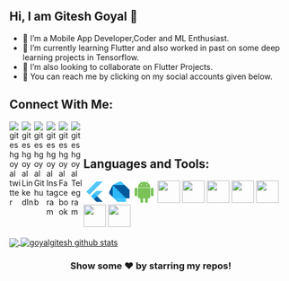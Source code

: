 ## Hi, I am Gitesh Goyal 👋


- 🔭 I’m a Mobile App Developer,Coder and ML Enthusiast. 
- 🌱 I’m currently learning Flutter and also worked in past on some deep learning projects in Tensorflow.
- 👯 I’m also looking to collaborate on Flutter Projects.
- 🤔 You can reach me by clicking on my social accounts given below.

## Connect With Me:

<a href="https://twitter.com/GiteshGoyal">
  <img align="left" alt="giteshgoyal twitter" width="22px" src="https://cdn.jsdelivr.net/npm/simple-icons@v3/icons/twitter.svg" />
</a>
<a href="https://www.linkedin.com/in/gitesh-goyal-bb25a5149/">
  <img align="left" alt="giteshgoyal LinkedIn" width="22px" src="https://cdn.jsdelivr.net/npm/simple-icons@v3/icons/linkedin.svg" />
</a>
<a href="https://github.com/goyalgitesh">
  <img align="left" alt="giteshgoyal Github" width="22px" src="https://cdn.jsdelivr.net/npm/simple-icons@v3/icons/github.svg" />
</a>
<a href="https://www.instagram.com/gitesh_goyal/">
  <img align="left" alt="giteshgoyal Instagram" width="22px" src="https://cdn.jsdelivr.net/npm/simple-icons@v3/icons/instagram.svg" />
</a>
<a href="https://www.facebook.com/profile.php?id=100008659002451">
  <img align="left" alt="giteshgoyal Facebook" width="22px" src="https://cdn.jsdelivr.net/npm/simple-icons@v3/icons/facebook.svg" />
</a>
<a href="https://t.me/gitesh_goyal">
  <img align="left" alt="giteshgoyal Telegram" width="22px" src="https://cdn.jsdelivr.net/npm/simple-icons@v3/icons/telegram.svg" />
</a>
<br/>
<br/>

## Languages and Tools:  

<code><img height="40px" width="40px" src="https://raw.githubusercontent.com/github/explore/80688e429a7d4ef2fca1e82350fe8e3517d3494d/topics/flutter/flutter.png"></code>
<code><img height="40px" width="40px" src="https://raw.githubusercontent.com/github/explore/80688e429a7d4ef2fca1e82350fe8e3517d3494d/topics/dart/dart.png"></code>
<code><img height="40px" width="40px" src="https://raw.githubusercontent.com/github/explore/80688e429a7d4ef2fca1e82350fe8e3517d3494d/topics/android/android.png"></code>
<img height="40px" width="40px" src="https://img.icons8.com/color/100/000000/c-plus-plus-logo.png"/>
<img height="40px" width="40px" src="https://img.icons8.com/color/100/000000/python.png"/>
<img height="40px" width="40px" src="https://img.icons8.com/color/100/000000/java-coffee-cup-logo.png"/>
<img height="40px" width="40px" src="https://img.icons8.com/color/100/000000/tensorflow.png"/>
<img height="40px" width="40px" src="https://img.icons8.com/color/100/000000/html-5.png"/>
<img height="40px" width="40px" src="https://img.icons8.com/color/100/000000/css3.png"/>
<img height="40px" width="40px" src="https://img.icons8.com/color/48/000000/tensorflow.png"/>

  

<a href="https://github.com/goyalgitesh">
  <img align="center" src="https://github-readme-stats.vercel.app/api/top-langs/?username=goyalgitesh&theme=dark&hide_langs_below=1" />
</a>
<a href="https://github.com/goyalgitesh">
 <img align="center" src="https://github-readme-stats.vercel.app/api?username=goyalgitesh&show_icons=true&theme=dark&line_height=27" alt="goyalgitesh github stats"/>
</a>

<div align="center">

### Show some ❤️ by starring my repos!

</div>

